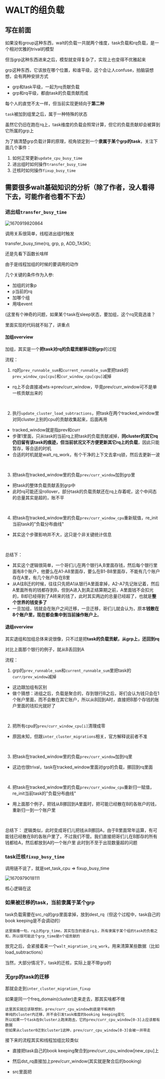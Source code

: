 # WALT的组负载
## 写在前面
如果没有group这种东西，walt的负载一共就两个维度，task负载和rq负载，是一个相对优雅的trival的模型

但当grp这种东西进来之后，模型就变得复杂了，实现上也变得不优雅起来

grp这种东西，它该放在哪个位置，和谁平级，这个会让人confuse，拍脑袋想想，会有两种安排方式

* grp和task平级，一起为rq贡献负载
* grp和rq平级，都由task的负载贡献而成

每个人的直觉不太一样，但当前实现更倾向于**第二种**

`task`被加到组里之后，属于一种特殊的状态

虽然它仍旧在跑在rq上，task维度的负载会照常计算，但它的负载贡献却会被算到它所属的grp上

为了搞清楚grp负载计算的原理，视角锁定到一个**隶属于某个grp的task**，关注下面几个事件：

1. 如何正常更新`update_cpu_busy_time`
2. 进出组时如何操作`transfer_busy_time`
3. 迁核时如何操作`fixup_busy_time`

## 需要很多walt基础知识的分析（除了作者，没人看得下去，可能作者也看不下去）

### 进出组`transfer_busy_time`

![1670919820864](https://user-images.githubusercontent.com/31315527/207263672-87bf1b58-f986-4f08-8d71-faa30e0164ab.png)

调用关系很简单，线程进出组时触发

transfer_busy_time(rq, grp, p, ADD_TASK);

还是先看下函数长啥样

由于是线程加组的时候的要调用的动作

几个关键的条件作为入参:
* 加组的对象p
* p当前的rq
* 加哪个组
* 用啥event

(这里有个神奇的问题，如果某个task在sleep状态，要加组，这个rq究竟选谁？

里面实现的代码就不贴了，讲重点

#### 加组overview

加组，其实是一个**把task对rq的负载贡献移动到grp**的过程

流程：
1. rq的`prev_runnable_sum`和`current_runnable_sum`里把task的`prev_window_cpu[cpu]`和`cur_window_cpu[cpu]`减掉
  * rq上不会直接减wts->prev/curr_window，毕竟prev/curr_window可不是单一核贡献出来的
  
&nbsp;

2. 执行`update_cluster_load_subtractions`，把task在两个tracked_window里对同cluster上别的cpu的贡献收集起来，后面再用
  * tracked_window就是指prev和curr
  * 步骤1里面，只从task的当前rq上把task的负载贡献减掉，**同cluster的其它rq仍旧留有该task的痕迹，但当前状况又不方便更新其它rq上的负载**，因此只能暂存，等合适的时机
  * 合适的时机就是walt_rq_work，有个干净的上下文去拿rq锁，然后去更新一波

&nbsp;

3. 把task在tracked_window里的负载`prev/curr_window`加到grp里
  * 把task的整体负载贡献丢到grp中
  * 此时rq可能还没rollover，部分task的负载贡献还在rq上存着呢，这个中间态的总量其实是超的，账不平

&nbsp;

4. 把task在tracked_window里的负载`prev/curr_window_cpu`重新赋值，re_init当前task的"负载分布曲线"
  * 其实这个步骤影响并不大，这只是个非关键统计信息

&nbsp;

总结下：
* 其实这个逻辑很简单，一个哥们儿在两个银行A,B里面存钱，然后每个银行里面有8个账户，他要么在A1-A8里面存，要么在B1-B8里面存，不能有几个账户存在A里，有几个账户存在B里
* 从A往B迁的时候，往往只先把A1从银行A里面拿掉，A2-A7先记账记着，然后A里面所有的钱都存到B，但到A进入到真正结算期之前，A里面钱不会扣光的，B却已经得到了A转来的钱了，此时其实两边的总量已经超了，也就是**整个世界的钱变多了**
* 一旦加组，钱就会在账户之间迁移，一旦迁移，哥们儿就会认为，原本**钱散在8个账户里，现在都会集中到当前操作账户上**。


#### 退组overview

其实退组和加组总体来说很像，只不过是把**task的负载贡献，从grp上，还回到rq**

对比上面那个银行的例子，就从B丢回到A

流程：
1. grp的`prev_runnable_sum`和`current_runnable_sum`里把task的`curr/prev_window`减掉
  * 这边跟加组有区别
  * 做个猜想：进组之后，负载是聚合的，存到银行B之后，哥们会认为钱只会在1个账户里面，而不会散在其它账户，所以从B回到A时，直接把B那个存钱的账户里面的钱扣光就好了
  
&nbsp;

2. 把所有cpu的`prev/curr_window_cpu[i]`清理成零
  * 原因未知，但跟`inter_cluster_migrations`相关，官方解释说前者不准

&nbsp;

3. 把task在tracked_window里的负载`prev/curr_window`加到rq里
  * 这边也很trival，task在tracked_window里面对grp的负载，挪回到rq里面

&nbsp;

4. 把task在tracked_window里的负载`prev/curr_window_cpu`重新归一赋值，re_init当前task的"负载分布曲线"
  * 用上面那个例子，把钱从B挪回到A里面时，把可能已经散在B的各账户的钱，重新归一到一个账户里

&nbsp;

总结下：
逻辑类似，此时变成哥们儿把钱从B挪回A，由于B里面常年运算，有可能钱已经散在B的各账户里了，不过我们不管。我们直接把哥们儿在B那存的所有钱都给A，然后都放到A的一个账户里
此时到不至于出现数量超的问题


### task迁核`fixup_busy_time`

调用链不说了，就是set_task_cpu => fixup_busy_time

![1670979018111](https://user-images.githubusercontent.com/31315527/207477307-8ada7b3d-cf8b-41e3-8a07-ae14e9b673e4.png)

核心逻辑在这

### 如果被迁移的task，当前隶属于某个grp

task负载需要在src_rq的grp里面拿掉，放到dest_rq（但这个过程中，task自己的book keeping是不会调动的）


```
这里插播一句，rq上的grp_time，其实包含的是该rq上，所有隶属于某个组的task的负载之和，所以很可能这个grp_time是n个组贡献的
```

放完之后，会紧接着来一个`walt_migration_irq_work`，用来清算某些数据（比如load_subtractions）

当然，大部分情况下，task的迁核，实际上是不带grp的

### 无grp的task的迁移

那就会走到`inter_cluster_migration_fixup`

如果是同一个freq_domain(cluster)走来走去，那其实啥都不做

```
这里其实就应该联想到，prev/curr_cpu_window到底是干嘛用的
单纯的cluster内迁移，并不会引发task维度的booking keeping变化
所以如果一个task在0cluster上跑来跑去，它的prev/curr_cpu_window[0-3]上应该都有数据
但如果从cluster0迁到cluster1这种，prev/curr_cpu_window[0-3]会被一并带走
```

接下来的流程其实和线程加组比较类似

* 直接把task自己的book keeping聚合到prev/curr_cpu_window[new_cpu]上

* 然后dst_rq直接加上prev/curr_window(其实就是聚合后的booking)

* src里面把





















